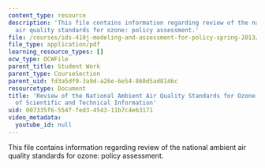 ```yaml
---
content_type: resource
description: 'This file contains information regarding review of the national ambient
  air quality standards for ozone: policy assessment.'
file: /courses/ids-410j-modeling-and-assessment-for-policy-spring-2013/007335f6554ffed3454311b7c4e63171_MITESD_864S13_Rdng_NatAmbt.pdf
file_type: application/pdf
learning_resource_types: []
ocw_type: OCWFile
parent_title: Student Work
parent_type: CourseSection
parent_uid: fd3a5df9-3a9d-a26e-6e54-860d5ad8146c
resourcetype: Document
title: 'Review of the National Ambient Air Quality Standards for Ozone: Policy Assessment
  of Scientific and Technical Information'
uid: 007335f6-554f-fed3-4543-11b7c4e63171
video_metadata:
  youtube_id: null
---
```

This file contains information regarding review of the national ambient air quality standards for ozone: policy assessment.